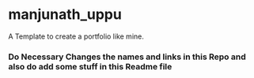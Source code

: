 # manjunath_uppu


A Template to create a portfolio like mine.
### Do Necessary Changes the names and links in this Repo and also do add some stuff in this Readme file
